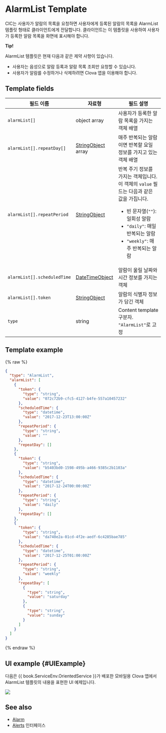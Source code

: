 # AlarmList Template
CIC는 사용자가 알람의 목록을 요청하면 사용자에게 등록된 알람의 목록을 AlarmList 템플릿 형태로 클라이언트에게 전달합니다. 클라이언트는 이 템플릿을 사용하여 사용자가 등록한 알람 목록을 화면에 표시해야 합니다.

<div class="tip">
<p><strong>Tip!</strong></p>
<p>AlarmList 템플릿은 현재 다음과 같은 제약 사항이 있습니다.</p>
<ul>
  <li>사용자는 음성으로 알람 등록과 알람 목록 조회만 요청할 수 있습니다.</li>
  <li>사용자가 알람를 수정하거나 삭제하려면 Clova 앱을 이용해야 합니다.</li>
</ul>
</div>

## Template fields

| 필드 이름       | 자료형    | 필드 설명                     |
|---------------|---------|-----------------------------|
| `alarmList[]`               | object array  | 사용자가 등록한 알람 목록을 가지는 객체 배열                                                                                           |
| `alarmList[].repeatDay[]`   | [StringObject](/Develop/References/ContentTemplates/Shared_Objects.md#StringObject) array | 매주 반복되는 알람이면 반복할 요일 정보를 가지고 있는 객체 배열  |
| `alarmList[].repeatPeriod`  | [StringObject](/Develop/References/ContentTemplates/Shared_Objects.md#StringObject)     | 반복 주기 정보를 가지는 객체입니다. 이 객체의 `value` 필드는 다음과 같은 값을 가집니다. <ul><li>빈 문자열(<code>""</code>): 일회성 알람</li><li><code>"daily"</code>: 매일 반복되는 알람</li><li><code>"weekly"</code>: 매주 반복되는 알람</li></ul> |
| `alarmList[].scheduledTime` | [DateTimeObject](/Develop/References/ContentTemplates/Shared_Objects.md#DateTimeObject) | 알람이 울릴 날짜와 시간 정보를 가지는 객체                       |
| `alarmList[].token`         | [StringObject](/Develop/References/ContentTemplates/Shared_Objects.md#StringObject)     | 알람의 식별자 정보가 담긴 객체                               |
| `type`                      | string                                                                              | Content template 구분자. `"AlarmList"`로 고정             |

## Template example

{% raw %}

```json
{
  "type": "AlarmList",
  "alarmList": [
    {
      "token": {
        "type": "string",
        "value": "072c72b9-cfc5-4127-b4fe-557a10457232"
      },
      "scheduledTime": {
        "type": "datetime",
        "value": "2017-12-23T13:00:00Z"
      },
      "repeatPeriod": {
        "type": "string",
        "value": ""
      },
      "repeatDay": []
    },
    {
      "token": {
        "type": "string",
        "value": "b5403bd0-1598-495b-a466-9385c2b1103a"
      },
      "scheduledTime": {
        "type": "datetime",
        "value": "2017-12-24T00:00:00Z"
      },
      "repeatPeriod": {
        "type": "string",
        "value": "daily"
      },
      "repeatDay": []
    },
    {
      "token": {
        "type": "string",
        "value": "da740e2a-01cd-4f2e-aedf-6c4285bae785"
      },
      "scheduledTime": {
        "type": "datetime",
        "value": "2017-12-25T01:00:00Z"
      },
      "repeatPeriod": {
        "type": "string",
        "value": "weekly"
      },
      "repeatDay": [
        {
          "type": "string",
          "value": "saturday"
        },
        {
          "type": "string",
          "value": "sunday"
        }
      ]
    }
  ]
}
```

{% endraw %}

## UI example {#UIExample}

다음은 {{ book.ServiceEnv.OrientedService }}가 배포한 모바일용 Clova 앱에서 AlarmList 템플릿의 내용을 표현한 UI 예제입니다.

![](/Develop/Assets/Images/Content_Template-AlarmList.png)

## See also
* [Alarm](/Develop/References/ContentTemplates/Alarm.md)
* [Alerts](/Develop/References/MessageInterfaces/Alerts.md) 인터페이스
